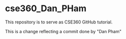 # cse360_Dan_PHam
This repository is to serve as CSE360 GitHub tutorial.

This is a change reflecting a commit done by "Dan Pham"
